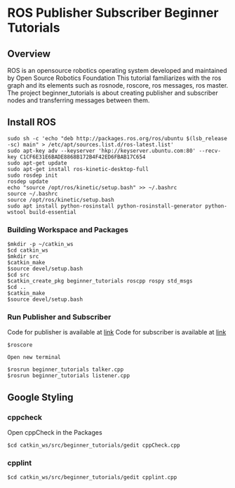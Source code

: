 # ROS Publisher Subscriber Beginner Tutorials

## Overview
ROS is an opensource robotics operating system developed and maintained by Open Source Robotics Foundation 
This tutorial familiarizes with the ros graph and its elements such as rosnode, roscore, ros messages, ros master.
The project beginner_tutorials is about creating publisher and subscriber nodes and transferring messages between them.

## Install ROS

```
sudo sh -c 'echo "deb http://packages.ros.org/ros/ubuntu $(lsb_release -sc) main" > /etc/apt/sources.list.d/ros-latest.list'
sudo apt-key adv --keyserver 'hkp://keyserver.ubuntu.com:80' --recv-key C1CF6E31E6BADE8868B172B4F42ED6FBAB17C654
sudo apt-get update
sudo apt-get install ros-kinetic-desktop-full
sudo rosdep init
rosdep update
echo "source /opt/ros/kinetic/setup.bash" >> ~/.bashrc
source ~/.bashrc
source /opt/ros/kinetic/setup.bash
sudo apt install python-rosinstall python-rosinstall-generator python-wstool build-essential
```

### Building Workspace and Packages

```
$mkdir -p ~/catkin_ws
$cd catkin_ws
$mkdir src
$catkin_make
$source devel/setup.bash
$cd src
$catkin_create_pkg beginner_tutorials roscpp rospy std_msgs
$cd ..
$catkin_make
$source devel/setup.bash
```
### Run Publisher and Subscriber

Code for publisher is available at [link](http://wiki.ros.org/ROS/Tutorials/WritingPublisherSubscriber%28c%2B%2B%29)
Code for subscriber is available at [link](http://wiki.ros.org/ROS/Tutorials/ExaminingPublisherSubscriber)

```
$roscore

Open new terminal

$rosrun beginner_tutorials talker.cpp
$rosrun beginner_tutorials listener.cpp
```
## Google Styling
### cppcheck
Open cppCheck in the Packages
```
$cd catkin_ws/src/beginner_tutorials/gedit cppCheck.cpp
```
### cpplint
```
$cd catkin_ws/src/beginner_tutorials/gedit cpplint.cpp
```
